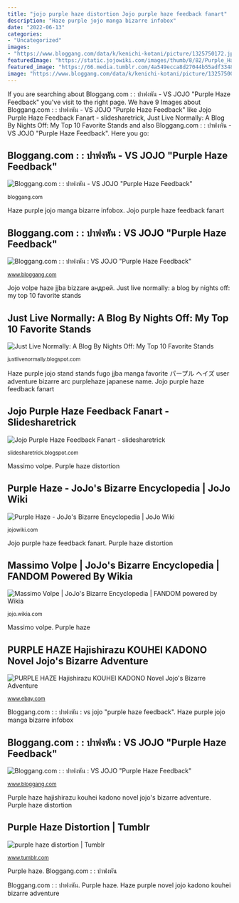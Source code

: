 ```yaml
---
title: "jojo purple haze distortion Jojo purple haze feedback fanart"
description: "Haze purple jojo manga bizarre infobox"
date: "2022-06-13"
categories:
- "Uncategorized"
images:
- "https://www.bloggang.com/data/k/kenichi-kotani/picture/1325750172.jpg"
featuredImage: "https://static.jojowiki.com/images/thumb/8/82/Purple_Haze_Infobox_Manga.png/270px-Purple_Haze_Infobox_Manga.png"
featured_image: "https://66.media.tumblr.com/4a549ecca8d27044b55adf3348df355e/tumblr_puuun7zt4V1v3p8r2o1_500.png"
image: "https://www.bloggang.com/data/k/kenichi-kotani/picture/1325750082.jpg"
---
```


If you are searching about Bloggang.com : : ปาฟงหัน - VS JOJO &quot;Purple Haze Feedback&quot; you've visit to the right page. We have 9 Images about Bloggang.com : : ปาฟงหัน - VS JOJO &quot;Purple Haze Feedback&quot; like Jojo Purple Haze Feedback Fanart - slidesharetrick, Just Live Normally: A Blog By Nights Off: My Top 10 Favorite Stands and also Bloggang.com : : ปาฟงหัน - VS JOJO &quot;Purple Haze Feedback&quot;. Here you go:

## Bloggang.com : : ปาฟงหัน - VS JOJO &quot;Purple Haze Feedback&quot;

![Bloggang.com : : ปาฟงหัน - VS JOJO &quot;Purple Haze Feedback&quot;](https://www.bloggang.com/data/k/kenichi-kotani/picture/1325750172.jpg "Bloggang.com : : ปาฟงหัน : vs jojo &quot;purple haze feedback&quot;")

<small>bloggang.com</small>

Haze purple jojo manga bizarre infobox. Jojo purple haze feedback fanart

## Bloggang.com : : ปาฟงหัน : VS JOJO &quot;Purple Haze Feedback&quot;

![Bloggang.com : : ปาฟงหัน : VS JOJO &quot;Purple Haze Feedback&quot;](http://www.bloggang.com/data/k/kenichi-kotani/picture/1325749674.jpg "Fanart distortion slidesharetrick")

<small>www.bloggang.com</small>

Jojo volpe haze jjba bizzare андрей. Just live normally: a blog by nights off: my top 10 favorite stands

## Just Live Normally: A Blog By Nights Off: My Top 10 Favorite Stands

![Just Live Normally: A Blog By Nights Off: My Top 10 Favorite Stands](https://2.bp.blogspot.com/-xNsCRlqJ-Qw/VSciLQUoG4I/AAAAAAAABgw/Ch-XidbE62Y/s1600/PurpleHaze.jpg "Purple haze distortion")

<small>justlivenormally.blogspot.com</small>

Haze purple jojo stand stands fugo jjba manga favorite パープル ヘイズ user adventure bizarre arc purplehaze japanese name. Jojo purple haze feedback fanart

## Jojo Purple Haze Feedback Fanart - Slidesharetrick

![Jojo Purple Haze Feedback Fanart - slidesharetrick](https://i.redd.it/mko9tclgn6j21.jpg "Purple haze")

<small>slidesharetrick.blogspot.com</small>

Massimo volpe. Purple haze distortion

## Purple Haze - JoJo&#039;s Bizarre Encyclopedia | JoJo Wiki

![Purple Haze - JoJo&#039;s Bizarre Encyclopedia | JoJo Wiki](https://static.jojowiki.com/images/thumb/8/82/Purple_Haze_Infobox_Manga.png/270px-Purple_Haze_Infobox_Manga.png "Purple haze")

<small>jojowiki.com</small>

Jojo purple haze feedback fanart. Purple haze distortion

## Massimo Volpe | JoJo&#039;s Bizarre Encyclopedia | FANDOM Powered By Wikia

![Massimo Volpe | JoJo&#039;s Bizarre Encyclopedia | FANDOM powered by Wikia](https://vignette.wikia.nocookie.net/jjba/images/8/84/VolpeProfile.png/revision/latest?cb=20170210102755 "Purple haze")

<small>jojo.wikia.com</small>

Massimo volpe. Purple haze

## PURPLE HAZE Hajishirazu KOUHEI KADONO Novel Jojo&#039;s Bizarre Adventure

![PURPLE HAZE Hajishirazu KOUHEI KADONO Novel Jojo&#039;s Bizarre Adventure](https://hit930.sakura.ne.jp/hitjapan/book5/P130705148.JPG "Jojo purple haze feedback fanart")

<small>www.ebay.com</small>

Bloggang.com : : ปาฟงหัน : vs jojo &quot;purple haze feedback&quot;. Haze purple jojo manga bizarre infobox

## Bloggang.com : : ปาฟงหัน : VS JOJO &quot;Purple Haze Feedback&quot;

![Bloggang.com : : ปาฟงหัน : VS JOJO &quot;Purple Haze Feedback&quot;](https://www.bloggang.com/data/k/kenichi-kotani/picture/1325750082.jpg "Bloggang.com : : ปาฟงหัน : vs jojo &quot;purple haze feedback&quot;")

<small>www.bloggang.com</small>

Purple haze hajishirazu kouhei kadono novel jojo&#039;s bizarre adventure. Purple haze distortion

## Purple Haze Distortion | Tumblr

![purple haze distortion | Tumblr](https://66.media.tumblr.com/4a549ecca8d27044b55adf3348df355e/tumblr_puuun7zt4V1v3p8r2o1_500.png "Jojo volpe haze jjba bizzare андрей")

<small>www.tumblr.com</small>

Purple haze. Bloggang.com : : ปาฟงหัน

Bloggang.com : : ปาฟงหัน. Purple haze. Haze purple novel jojo kadono kouhei bizarre adventure
